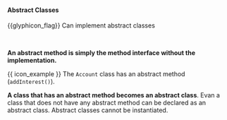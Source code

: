<div id="title">

#### Abstract Classes

</div>

<span id="prereqs"></span>

<span id="outcomes">{{glyphicon_flag}} Can implement abstract classes</span>

<div id="body">

<tip-box type="definition">

<include src="../../../common/definitions.md#def-abstractClass" /> 
  
</tip-box>

**An abstract method is simply the method interface without the implementation.** 

<tip-box>

{{ icon_example }} The `Account` class has an abstract method (`addInterest()`).

</tip-box>

**A class that has an abstract method becomes an abstract class**. Evan a class that does not have any abstract method can be declared as an abstract class. Abstract classes cannot be instantiated.

</div>

<div id="extras">
</div>